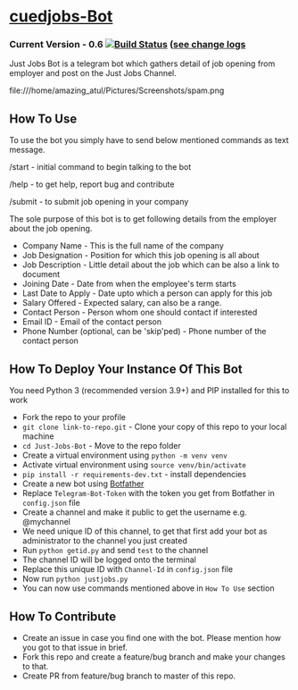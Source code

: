 # [cuedjobs-Bot](https://telegram.me/cuedjobs)
### Current Version - 0.6 [![Build Status](https://github.com/AtulRajput01/cued-job_bot.git.svg?branch=main)](https://github.com/AtulRajput01/cued-job_bot.git) ([see change logs](https://github.com/AtulRajput01/cued-job_bot.git)
Just Jobs Bot is a telegram bot which gathers detail of job opening from employer and post on the Just Jobs Channel.



file:///home/amazing_atul/Pictures/Screenshots/spam.png



## How To Use

To use the bot you simply have to send below mentioned commands as text message.

/start - initial command to begin talking to the bot

/help - to get help, report bug and contribute

/submit - to submit job opening in your company

The sole purpose of this bot is to get following details from the employer about the job opening.
* Company Name - This is the full name of the company
* Job Designation - Position for which this job opening is all about
* Job Description - Little detail about the job which can be also a link to document
* Joining Date - Date from when the employee's term starts
* Last Date to Apply - Date upto which a person can apply for this job
* Salary Offered - Expected salary, can also be a range.
* Contact Person - Person whom one should contact if interested
* Email ID - Email of the contact person
* Phone Number (optional, can be 'skip'ped) - Phone number of the contact person

## How To Deploy Your Instance Of This Bot

You need Python 3 (recommended version 3.9+) and PIP installed for this to work
* Fork the repo to your profile
* `git clone link-to-repo.git` - Clone your copy of this repo to your local machine
* `cd Just-Jobs-Bot` - Move to the repo folder
* Create a virtual environment using `python -m venv venv`
* Activate virtual environment using `source venv/bin/activate`
* `pip install -r requirements-dev.txt` - install dependencies
* Create a new bot using [Botfather](https://telegram.me/botfather)
* Replace `Telegram-Bot-Token` with the token you get from Botfather in `config.json` file
* Create a channel and make it public to get the username e.g. @mychannel
* We need unique ID of this channel, to get that first add your bot as administrator to the channel you just created
* Run `python getid.py` and send `test` to the channel
* The channel ID will be logged onto the terminal
* Replace this unique ID with `Channel-Id` in `config.json` file
* Now run `python justjobs.py`
* You can now use commands mentioned above in `How To Use` section

## How To Contribute

* Create an issue in case you find one with the bot. Please mention how you got to that issue in brief.
* Fork this repo and create a feature/bug branch and make your changes to that.
* Create PR from feature/bug branch to master of this repo.

